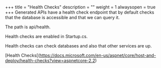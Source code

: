 ﻿+++
title = "Health Checks"
description = ""
weight = 1
alwaysopen = true
+++
Generated APIs have a health check endpoint that by default checks that the database is accessible and that we can query it.

The path is api/health.

Health checks are enabled in Startup.cs.

Health checks can check databases and also that other services are up. 

[Health Checks[(https://docs.microsoft.com/en-us/aspnet/core/host-and-deploy/health-checks?view=aspnetcore-2.2)
